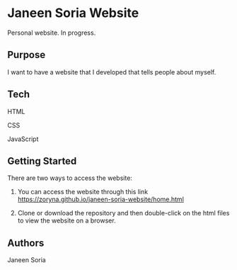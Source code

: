# Janeen Soria Website

Personal website. In progress.

## Purpose

I want to have a website that I developed that tells people about myself.

## Tech

HTML

CSS

JavaScript

## Getting Started

There are two ways to access the website:

1. You can access the website through this link https://zoryna.github.io/janeen-soria-website/home.html

2. Clone or download the repository and then double-click on the html files to view the website on a browser.

## Authors

Janeen Soria
